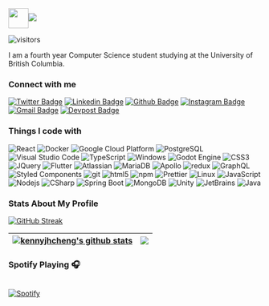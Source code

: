 <!-- 
gif ref: https://slackmojis.com
typing svg: https://github.com/DenverCoder1/readme-typing-svg
 -->
<div style="display: flex; justify-content: flex-start;">
  <img src="https://emojis.slackmojis.com/emojis/images/1643514596/5999/meow_party.gif?1643514596" width="40"/>
  <img src="https://readme-typing-svg.herokuapp.com/?lines=Nice+to+meet+you+:);I'm+Kenny!&font=Fira%20Code&center=true&width=245&height=30&duration=4000&pause=1000" style="padding-top: 10px;"/>
</div>

<!-- Refs
https://visitor-badge.glitch.me/#docs
 -->
![visitors](https://visitor-badge.glitch.me/badge?page_id=kennyjhcheng.kennyjhcheng&left_color=green&right_color=red) 


I am a fourth year Computer Science student studying at the University of British Columbia.

<!-- Refs
https://shields.io
https://hendrasob.github.io/badges/
https://simpleicons.org/?q=Java
 -->
<h3>Connect with me</h3>

[![Twitter Badge](https://img.shields.io/badge/-@kennyjhcheng-1ca0f1?style=flat-square&labelColor=1ca0f1&logo=twitter&logoColor=white&link=https://twitter.com/kennyjhcheng)](https://twitter.com/kennyjhcheng)
[![Linkedin Badge](https://img.shields.io/badge/-kennyjhcheng-blue?style=flat-square&logo=Linkedin&logoColor=white&link=https://www.linkedin.com/in/kennyjhcheng/)](https://www.linkedin.com/in/kennyjhcheng/)
[![Github Badge](https://img.shields.io/badge/-kennyjhcheng-black?style=flat-square&logo=Github&logoColor=white&link=https://github.com/kennyjhcheng)](https://github.com/kennyjhcheng)
[![Instagram Badge](https://img.shields.io/badge/-__kennycheng_-E4405F?style=flat-square&logo=instagram&logoColor=white&link=https://www.instagram.com/_kennycheng/)](https://www.instagram.com/_kennycheng/)
[![Gmail Badge](https://img.shields.io/badge/-kennyjiahuacheng-D14836?style=flat-square&logo=gmail&logoColor=white&link=kennyjiahuacheng@gmail.com)](mailto:kennyjiahuacheng@gmail.com)
[![Devpost Badge](https://img.shields.io/badge/-kennyjiahuacheng-003E54?style=flat-square&logo=devpost&logoColor=white&link=kennyjiahuacheng@gmail.com)](mailto:kennyjiahuacheng@gmail.com)


<!-- Refs
https://shields.io
https://github.com/thmsgbrt/thmsgbrt
https://hendrasob.github.io/badges/
https://simpleicons.org/?q=Java
 -->
<h3>Things I code with</h3>
<p>
  <img alt="React" src="https://img.shields.io/badge/-React-45b8d8?style=flat-square&logo=react&logoColor=white" />
  <img alt="Docker" src="https://img.shields.io/badge/-Docker-46a2f1?style=flat-square&logo=docker&logoColor=white" />
  <img alt="Google Cloud Platform" src="https://img.shields.io/badge/-Google_Cloud_Platform-1a73e8?style=flat-square&logo=google-cloud&logoColor=white" />
  <img alt="PostgreSQL" src="https://img.shields.io/badge/-PostgreSQL-1a73e8?style=flat-square&logo=PostgreSQL&logoColor=white" />
  <img alt="Visual Studio Code" src="https://img.shields.io/badge/-VSCode-007ACC?style=flat-square&logo=visual-studio-code&logoColor=white" />
  <img alt="TypeScript" src="https://img.shields.io/badge/-TypeScript-007ACC?style=flat-square&logo=typescript&logoColor=white" />
  <img alt="Windows" src="https://img.shields.io/badge/-Windows-0078D6?style=flat-square&logo=Windows&logoColor=white" />
  <img alt="Godot Engine" src="https://img.shields.io/badge/-Godot Engine-478CBF?style=flat-square&logo=godot-engine&logoColor=white" />
  <img alt="CSS3" src="https://img.shields.io/badge/-CSS3-1572B6?style=flat-square&logo=CSS3&logoColor=white" />
  <img alt="JQuery" src="https://img.shields.io/badge/-JQuery-0769AD?style=flat-square&logo=JQuery&logoColor=white" />
  <img alt="Flutter" src="https://img.shields.io/badge/-Flutter-02569B?style=flat-square&logo=flutter&logoColor=white" />
  <img alt="Atlassian" src="https://img.shields.io/badge/-Atlassian-0052CC?style=flat-square&logo=Atlassian&logoColor=white" />
  <img alt="MariaDB" src="https://img.shields.io/badge/-MariaDB-003545?style=flat-square&logo=MariaDB&logoColor=white" />
  <img alt="Apollo" src="https://img.shields.io/badge/-Apollo%20GraphQL-311C87?style=flat-square&logo=apollo-graphql&logoColor=white" />
  <img alt="redux" src="https://img.shields.io/badge/-Redux-764ABC?style=flat-square&logo=redux&logoColor=white" />
  <img alt="GraphQL" src="https://img.shields.io/badge/-GraphQL-E10098?style=flat-square&logo=graphql&logoColor=white" />
  <img alt="Styled Components" src="https://img.shields.io/badge/-Styled_Components-db7092?style=flat-square&logo=styled-components&logoColor=white" />
  <img alt="git" src="https://img.shields.io/badge/-Git-F05032?style=flat-square&logo=git&logoColor=white" />
  <img alt="html5" src="https://img.shields.io/badge/-HTML5-E34F26?style=flat-square&logo=html5&logoColor=white" />
  <img alt="npm" src="https://img.shields.io/badge/-NPM-CB3837?style=flat-square&logo=npm&logoColor=white" />
  <img alt="Prettier" src="https://img.shields.io/badge/-Prettier-F7B93E?style=flat-square&logo=prettier&logoColor=white" />
  <img alt="Linux" src="https://img.shields.io/badge/-Linux-FCC624?style=flat-square&logo=Linux&logoColor=black" />
  <img alt="JavaScript" src="https://img.shields.io/badge/-JavaScript-F7DF1E?style=flat-square&logo=JavaScript&logoColor=black" />
  <img alt="Nodejs" src="https://img.shields.io/badge/-Nodejs-43853d?style=flat-square&logo=Node.js&logoColor=white" />
  <img alt="CSharp" src="https://img.shields.io/badge/-C%23-239120?style=flat-square&logo=c-sharp&logoColor=white" />
  <img alt="Spring Boot" src="https://img.shields.io/badge/-Spring Boot-239120?style=flat-square&logo=spring-boot&logoColor=white" />
  <img alt="MongoDB" src="https://img.shields.io/badge/-MongoDB-47A248?style=flat-square&logo=MongoDB&logoColor=white" />
  <img alt="Unity" src="https://img.shields.io/badge/-Unity-000000?style=flat-square&logo=Unity&logoColor=white" />
  <img alt="JetBrains" src="https://img.shields.io/badge/-JetBrains-black?style=flat-square&logo=JetBrains&logoColor=white" />
  <img alt="Java" src="https://img.shields.io/badge/-Java-ED8B00?style=flat-square&logo=Java&logoColor=white" />
</p>

<h3>Stats About My Profile</h3>

<!-- Ref
https://github.com/DenverCoder1/github-readme-streak-stats
 -->
[![GitHub Streak](https://github-readme-streak-stats.herokuapp.com/?user=kennyjhcheng)](https://git.io/streak-stats)

<!-- Refs
https://github.com/anuraghazra/github-readme-stats#top-languages-card
 -->
| <a href="https://github.com/kennyjhcheng/kennyjhcheng"><img align="center" src="https://github-readme-stats.vercel.app/api?username=kennyjhcheng&show_icons=true&include_all_commits=true&bg_color=30,e96443,904e95&title_color=fff&text_color=fff&hide_border=true" alt="kennyjhcheng's github stats" /></a> | <a href="https://github.com/kennyjhcheng/kennyjhcheng"><img align="center" src="https://github-readme-stats.vercel.app/api/top-langs/?username=kennyjhcheng&layout=compact&bg_color=30,e96443,904e95&title_color=fff&text_color=fff&hide_border=true" /></a> |
| ------------- | ------------- |


<!-- Refs
https://github.com/novatorem/novatorem
ADD TOP TRACKS: https://github.com/natemoo-re/natemoo-re/blob/master/README.md
 -->
### Spotify Playing 🎧

&nbsp; <br> [![Spotify](https://readme-spotify-now-playing.vercel.app/api/spotify?background_color=0d1117&border_color=ffffff)](https://open.spotify.com/user/k5c5m5c5)
